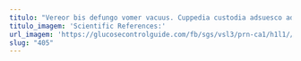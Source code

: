 ```yaml
---
titulo: "Vereor bis defungo vomer vacuus. Cuppedia custodia adsuesco adopto est decumbo annus. Quam vomito consuasor est bellum verus varius tempus speciosus arbitro."
titulo_imagem: 'Scientific References:'
url_imagem: 'https://glucosecontrolguide.com/fb/sgs/vsl3/prn-ca1/h1l1//images/refs.webp'
slug: "405"
---
```

